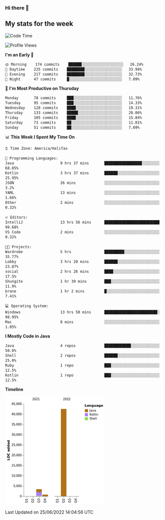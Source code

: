 ### Hi there 👋

## My stats for the week
<!--START_SECTION:waka-->
![Code Time](http://img.shields.io/badge/Code%20Time-298%20hrs%2010%20mins-blue)

![Profile Views](http://img.shields.io/badge/Profile%20Views-0-blue)

**I'm an Early 🐤** 

```text
🌞 Morning    174 commits    ██████░░░░░░░░░░░░░░░░░░░   26.24% 
🌆 Daytime    225 commits    ████████░░░░░░░░░░░░░░░░░   33.94% 
🌃 Evening    217 commits    ████████░░░░░░░░░░░░░░░░░   32.73% 
🌙 Night      47 commits     █░░░░░░░░░░░░░░░░░░░░░░░░   7.09%

```
📅 **I'm Most Productive on Thursday** 

```text
Monday       78 commits     ███░░░░░░░░░░░░░░░░░░░░░░   11.76% 
Tuesday      95 commits     ███░░░░░░░░░░░░░░░░░░░░░░   14.33% 
Wednesday    128 commits    ████░░░░░░░░░░░░░░░░░░░░░   19.31% 
Thursday     133 commits    █████░░░░░░░░░░░░░░░░░░░░   20.06% 
Friday       105 commits    ████░░░░░░░░░░░░░░░░░░░░░   15.84% 
Saturday     73 commits     ██░░░░░░░░░░░░░░░░░░░░░░░   11.01% 
Sunday       51 commits     ██░░░░░░░░░░░░░░░░░░░░░░░   7.69%

```


📊 **This Week I Spent My Time On** 

```text
⌚︎ Time Zone: America/Halifax

💬 Programming Languages: 
Java                     9 hrs 37 mins       █████████████████░░░░░░░░   68.85% 
Kotlin                   3 hrs 37 mins       ██████░░░░░░░░░░░░░░░░░░░   25.95% 
JSON                     26 mins             ░░░░░░░░░░░░░░░░░░░░░░░░░   3.2% 
YAML                     13 mins             ░░░░░░░░░░░░░░░░░░░░░░░░░   1.66% 
Other                    2 mins              ░░░░░░░░░░░░░░░░░░░░░░░░░   0.32%

🔥 Editors: 
IntelliJ                 13 hrs 56 mins      █████████████████████████   99.68% 
VS Code                  2 mins              ░░░░░░░░░░░░░░░░░░░░░░░░░   0.32%

🐱‍💻 Projects: 
Wardrobe                 5 hrs               █████████░░░░░░░░░░░░░░░░   35.77% 
Lobby                    3 hrs 20 mins       ██████░░░░░░░░░░░░░░░░░░░   23.87% 
social                   2 hrs 26 mins       ████░░░░░░░░░░░░░░░░░░░░░   17.5% 
Shungite                 1 hr 39 mins        ███░░░░░░░░░░░░░░░░░░░░░░   11.9% 
brane                    1 hr 2 mins         █░░░░░░░░░░░░░░░░░░░░░░░░   7.41%

💻 Operating System: 
Windows                  13 hrs 50 mins      ████████████████████████░   98.95% 
Mac                      8 mins              ░░░░░░░░░░░░░░░░░░░░░░░░░   1.05%

```

**I Mostly Code in Java** 

```text
Java                     4 repos             ████████████░░░░░░░░░░░░░   50.0% 
Shell                    2 repos             ██████░░░░░░░░░░░░░░░░░░░   25.0% 
Ruby                     1 repo              ███░░░░░░░░░░░░░░░░░░░░░░   12.5% 
Kotlin                   1 repo              ███░░░░░░░░░░░░░░░░░░░░░░   12.5%

```


**Timeline**

![Chart not found](https://raw.githubusercontent.com/lyndseyy/lyndseyy/main/charts/bar_graph.png) 


 Last Updated on 25/06/2022 14:04:56 UTC
<!--END_SECTION:waka-->